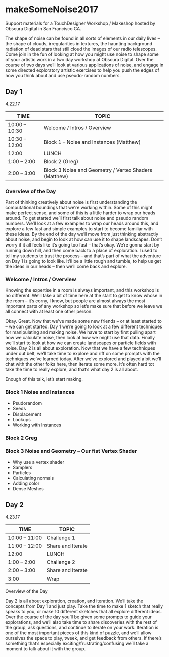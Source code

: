 # makeSomeNoise2017
Support materials for a TouchDesigner Workshop / Makeshop hosted by Obscura Digital in San Francisco CA.

The shape of noise can be found in all sorts of elements in our daily lives – the shape of clouds, irregularities in textures, the haunting background radiation of dead stars that still cloud the images of our radio telescopes. Come join in the fun of looking at how you might use noise to shape some of your artistic work in a two day workshop at Obscura Digital. Over the course of two days we’ll look at various applications of noise, and engage in some directed exploratory artistic exercises to help you push the edges of how you think about and use pseudo-random numbers.

## Day 1
4.22.17

|TIME | TOPIC |
|--- | --- |
|10:00 – 10:30 |   Welcome / Intros / Overview
|10:30 – 12:00 |  Block 1 – Noise and Instances (Matthew)
|12:00|   LUNCH
|1:00 – 2:00| Block 2 (Greg)
|2:00 – 3:00| Block 3 Noise and Geometry / Vertex Shaders (Matthew)

### Overview of the Day

Part of thinking creatively about noise is first understanding the computational boundings that we’re working within. Some of this might make perfect sense, and some of this is a little harder to wrap our heads around. To get started we’ll first talk about noise and pseudo random numbers. We’ll look at a few examples to wrap our heads around this, and explore a few fast and simple examples to start to become familiar with these ideas. By the end of the day we’ll move from just thinking abstractly about noise, and begin to look at how can use it to shape landscapes. Don’t worry if it all feels like it’s going too fast – that’s okay. We’re gonna start by running down hill, and then come back to a place of exploration. I used to tell my students to trust the process – and that’s part of what the adventure on Day 1 is going to look like. It’ll be a little rough and tumble, to help us get the ideas in our heads – then we’ll come back and explore.

### Welcome / Intros / Overview

Knowing the expertise in a room is always important, and this workshop is no different. We’ll take a bit of time here at the start to get to know whose in the room – it’s corny, I know, but people are almost always the most important parts of any workshop so let’s make sure that before we leave we all connect with at least one other person.

Okay. Great. Now that we’ve made some new friends – or at least started to – we can get started. Day 1 we’re going to look at a few different techniques for manipulating and making noise. We have to start by first pulling apart how we calculate noise, then look at how we might use that data. Finally we’ll start to look at how we can create landscapes or particle fields with noise. Day 2 is all about exploration. Now that we have a few techniques under out belt, we’ll take time to explore and riff on some prompts with the techniques we’ve learned today. After we’ve explored and played a bit we’ll chat with the other folks here, then iterate some more. It’s often hard tot take the time to really explore, and that’s what day 2 is all about.

Enough of this talk, let’s start making.

### Block 1 Noise and Instances
* Psudorandom
* Seeds
* Displacement
* Lookups
* Working with Instances

### Block 2 Greg
 
### Block 3 Noise and Geometry – Our fist Vertex Shader
* Why use a vertex shader
* Samplers
* Particles
* Calculating normals
* Adding color
* Dense Meshes

## Day 2

4.23.17

|TIME | TOPIC |
|--- | --- |
|10:00 – 11:00 |  Challenge 1
|11:00 – 12:00 |  Share and Iterate
|12:00 |  LUNCH
|1:00 – 2:00 | Challenge 2
|2:00 – 3:00 | Share and Iterate
|3:00  |  Wrap
Overview of the Day

Day 2 is all about exploration, creation, and iteration. We’ll take the concepts from Day 1 and just play. Take the time to make 1 sketch that really speaks to you, or make 10 different sketches that all explore different ideas. Over the course of the day you’ll be given some prompts to guide your explorations, and we’ll also take time to share discoveries with the rest of the group, ask questions, and continue to iterate on your work. Iteration is one of the most important pieces of this kind of puzzle, and we’ll allow ourselves the space to play, tweek, and get feedback from others. If there’s something that’s especially exciting/frustrating/confusing we’ll take a moment to talk about it with the group.